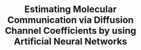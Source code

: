 ---
advisors:
- H. Birkan Yılmaz
students:
- name: Halil Umut ÖZDEMİR
- name: Halil İbrahim ORHAN
title: Estimating Molecular Communication via Diffusion Channel Coefficients by using
  Artificial Neural Networks
type: project
---